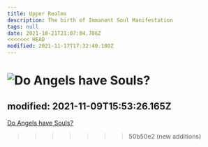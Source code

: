 ```yaml
---
title: Upper Realms
description: The birth of Immanent Soul Manifestation
tags: null
date: 2021-10-21T21:07:04.706Z
<<<<<<< HEAD
modified: 2021-11-17T17:32:40.180Z
---
```


![Do Angels have Souls?](/posts/img/qkab/upper_realms.png)
=======
modified: 2021-11-09T15:53:26.165Z
---

[Do Angels have Souls?](./upper_realms.png)
>>>>>>> 50b50e2 (new additions)
